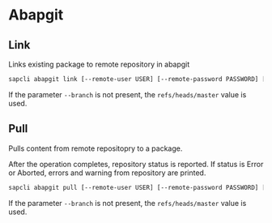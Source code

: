 # Abapgit

## Link

Links existing package to remote repository in abapgit

```bash
sapcli abapgit link [--remote-user USER] [--remote-password PASSWORD] [--branch BRANCH] [--corrnr CORRNR] PACKAGE URL
```

If the parameter `--branch` is not present, the `refs/heads/master` value is used.

## Pull

Pulls content from remote repositopry to a package.

After the operation completes, repository status is reported. If status is Error or Aborted, errors and warning from repository are printed.

```bash
sapcli abapgit pull [--remote-user USER] [--remote-password PASSWORD] [--branch BRANCH] [--corrnr CORRNR] PACKAGE
```

If the parameter `--branch` is not present, the `refs/heads/master` value is used.
